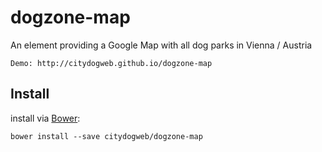 # dogzone-map

An element providing a Google Map with all dog parks in Vienna / Austria

    Demo: http://citydogweb.github.io/dogzone-map

## Install

install via [Bower](http://bower.io/):

    bower install --save citydogweb/dogzone-map
